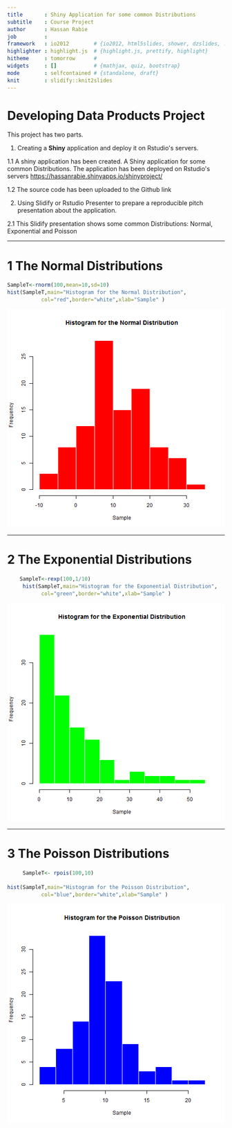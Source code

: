 ```yaml
---
title       : Shiny Application for some common Distributions
subtitle    : Course Project
author      : Hassan Rabie
job         : 
framework   : io2012        # {io2012, html5slides, shower, dzslides, ...}
highlighter : highlight.js  # {highlight.js, prettify, highlight}
hitheme     : tomorrow      # 
widgets     : []            # {mathjax, quiz, bootstrap}
mode        : selfcontained # {standalone, draft}
knit        : slidify::knit2slides
---
```


# Developing Data Products Project
 
This project has two parts. 

1. Creating a **Shiny** application and deploy it on Rstudio's servers. 

  1.1 A shiny application has been created. A Shiny application for some common Distributions. The application has been deployed on Rstudio's servers https://hassanrabie.shinyapps.io/shinyproject/
  
  1.2 The source code has been uploaded to the Github link
  
2. Using Slidify or Rstudio Presenter to prepare a reproducible pitch presentation about the application.

  2.1 This Slidify presentation shows some common Distributions: Normal, Exponential and Poisson

---

# 1 The Normal Distributions

```r
SampleT<-rnorm(100,mean=10,sd=10)
hist(SampleT,main="Histogram for the Normal Distribution",
           col="red",border="white",xlab="Sample" )
```

![plot of chunk unnamed-chunk-1](assets/fig/unnamed-chunk-1-1.png)

---

# 2 The Exponential Distributions

```r
    SampleT<-rexp(100,1/10)
     hist(SampleT,main="Histogram for the Exponential Distribution",
           col="green",border="white",xlab="Sample" )
```

![plot of chunk unnamed-chunk-2](assets/fig/unnamed-chunk-2-1.png)

---

# 3 The Poisson Distributions

```r
     SampleT<- rpois(100,10)

hist(SampleT,main="Histogram for the Poisson Distribution",
           col="blue",border="white",xlab="Sample" )
```

![plot of chunk unnamed-chunk-3](assets/fig/unnamed-chunk-3-1.png)
